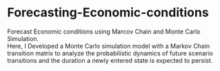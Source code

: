 # Forecasting-Economic-conditions

Forecast Economic conditions using Marcov Chain and Monte Carlo Simulation.\
Here, I Developed a Monte Carlo simulation model with a Markov Chain transition matrix to analyze the probabilistic dynamics of future scenario transitions and the duration a newly entered state is expected to persist. 

